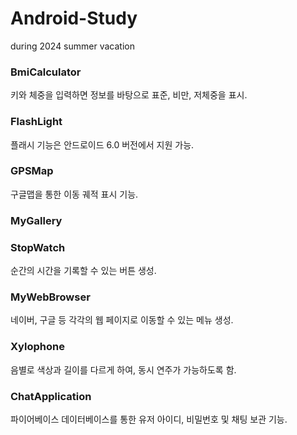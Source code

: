 # Android-Study
during 2024 summer vacation

### BmiCalculator

키와 체중을 입력하면 정보를 바탕으로 표준, 비만, 저체중을 표시.

### FlashLight

플래시 기능은 안드로이드 6.0 버전에서 지원 가능.

### GPSMap


구글맵을 통한 이동 궤적 표시 기능.

### MyGallery

### StopWatch

순간의 시간을 기록할 수 있는 버튼 생성.

### MyWebBrowser

네이버, 구글 등 각각의 웹 페이지로 이동할 수 있는 메뉴 생성.

### Xylophone

음별로 색상과 길이를 다르게 하여, 동시 연주가 가능하도록 함.

### ChatApplication

파이어베이스 데이터베이스를 통한 유저 아이디, 비밀번호 및 채팅 보관 기능.
